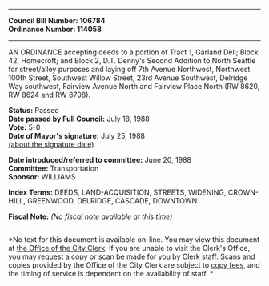* * * * *  
  
**Council Bill Number: [](#h0)[](#h2)106784**   
**Ordinance Number: 114058**  
  
* * * * *  
  
AN ORDINANCE accepting deeds to a portion of Tract 1, Garland Dell; Block 42, Homecroft; and Block 2, D.T. Denny's Second Addition to North Seattle for street/alley purposes and laying off 7th Avenue Northwest, Northwest 100th Street, Southwest Willow Street, 23rd Avenue Southwest, Delridge Way southwest, Fairview Avenue North and Fairview Place North (RW 8620, RW 8624 and RW 8708).  
  
**Status:** Passed   
**Date passed by Full Council:** July 18, 1988   
**Vote:** 5-0   
**Date of Mayor's signature:** July 25, 1988   
[(about the signature date)](/~public/approvaldate.htm)   
  
  
**Date introduced/referred to committee:** June 20, 1988   
**Committee:** Transportation   
**Sponsor:** WILLIAMS   
  
**Index Terms:** DEEDS, LAND-ACQUISITION, STREETS, WIDENING, CROWN-HILL, GREENWOOD, DELRIDGE, CASCADE, DOWNTOWN  
  
**Fiscal Note:** *(No fiscal note available at this time)*  
  
* * * * *  
  
*No text for this document is available on-line. You may view this document at [the Office of the City Clerk](http://www.seattle.gov/leg/clerk/contactUs.htm). If you are unable to visit the Clerk's Office, you may request a copy or scan be made for you by Clerk staff. Scans and copies provided by the Office of the City Clerk are subject to [copy fees](http://clerk.seattle.gov/~public/clerkfees.htm), and the timing of service is dependent on the availability of staff. *  
  
  
